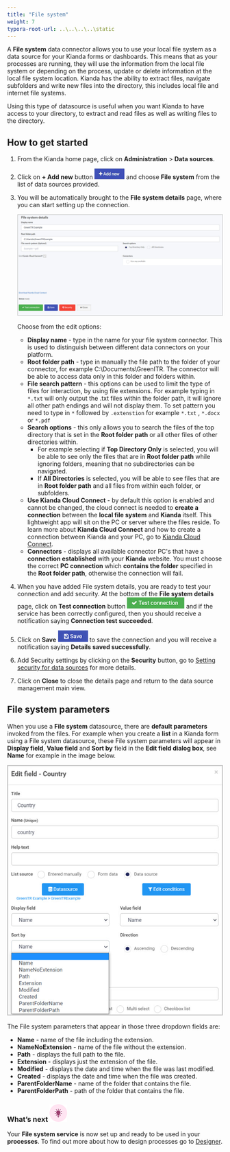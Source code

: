```yaml
---
title: "File system"
weight: 7
typora-root-url: ..\..\..\..\static
---
```


A **File system** data connector allows you to use your local file system as a data source for your Kianda forms or dashboards. This means that as your processes are running, they will use the information from the local file system or depending on the process, update or delete information at the local file system location. Kianda has the ability to extract files, navigate subfolders and write new files into the directory, this includes local file and internet file systems.

Using this type of datasource is useful when you want Kianda to have access to your directory, to extract and read files as well as writing files to the directory.

## How to get started

1. From the Kianda home page, click on **Administration** > **Data sources**.

2. Click on **+ Add new** button ![Add new data connector button](/images/addnew.png) and choose **File system** from the list of data sources provided.

3. You will be automatically brought to the **File system details** page, where you can start setting up the connection. 

   ![File system detail page](/images/file-system-details.jpg)

   Choose from the edit options:

   - **Display name** - type in the name for your file system connector. This is used to distinguish between different data connectors on your platform.
   - **Root folder path** - type in manually the file path to the folder of your connector, for example C:\Documents\GreenITR. The connector will be able to access data only in this folder and folders within.
   - **File search pattern** - this options can be used to limit the type of files for interaction, by using file extensions. For example typing in `*.txt` will only output the .txt files within the folder path, it will ignore all other path endings and will not display them. To set pattern you need to type in `*` followed by `.extenstion` for example `*.txt` , `*.docx` or `*.pdf`
   - **Search options** - this only allows you to search the files of the top directory that is set in the **Root folder path** or all other files of other directories within. 
     - For example selecting if **Top Directory Only** is selected, you will be able to see only the files that are in **Root folder path** while ignoring folders, meaning that no subdirectories can be navigated.
     - If **All Directories** is selected, you will be able to see files that are in **Root folder path** and all files from within each folder, or subfolders.
   - **Use Kianda Cloud Connect** - by default this option is enabled and cannot be changed, the cloud connect is needed to **create a connection** between the **local file system** and **Kianda** itself. This lightweight app will sit on the PC or server where the files reside. To learn more about **Kianda Cloud Connect** and how to create a connection between Kianda and your PC, go to [Kianda Cloud Connect](/platform/connectors/kianda-cloud-connect/).
   - **Connectors** - displays all available connector PC's that have a **connection established** with your **Kianda** website. You must choose the correct **PC connection** which **contains the folder** specified in the **Root folder path**, otherwise the connection will fail.

4. When you have added File system details, you are ready to test your connection and add security. At the bottom of the **File system details** page, click on **Test connection** button ![Test connection for REST Service](/images/test-connection.jpg) and if the service has been correctly configured, then you should receive a notification saying **Connection test succeeded**.

5. Click on **Save** ![Save connection button](/images/save-connection.jpg) to save the connection and you will receive a notification saying **Details saved successfully**.

6. Add Security settings by clicking on the **Security** button, go to [Setting security for data sources](/platform/connectors/#setting-security-for-data-sources) for more details.

7. Click on **Close** to close the details page and return to the data source management main view.

## File system parameters

When you use a **File system** datasource, there are **default parameters** invoked from the files. For example when you create a **list** in a Kianda form using a File system datasource, these File system parameters will appear in **Display field**, **Value field** and **Sort by** field in the **Edit field dialog box**, see **Name** for example in the image below.

![File system parameters](/images/file-system-parameters.jpg)

The File system parameters that appear in those three dropdown fields are:

- **Name** - name of the file including the extension.
- **NameNoExtension** - name of the file without the extension.
- **Path** - displays the full path to the file.
- **Extension** - displays just the extension of the file.
- **Modified** - displays the date and time when the file was last modified.
- **Created** - displays the date and time when the file was created.
- **ParentFolderName** - name of the folder that contains the file.
- **ParentFolderPath** - path of the folder that contains the file.

### What’s next ![Idea icon](/images/18.png)

Your **File system service** is now set up and ready to be used in your **processes**. To find out more about how to design processes go to [Designer](/platform/application-designer/designer/).
